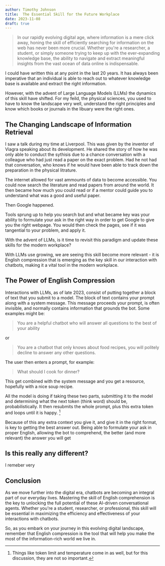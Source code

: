 ```yaml
---
author: Timothy Johnson
title:  The Essential Skill for the Future Workplace
date: 2023-11-08
draft: true
---
```





> In our rapidly evolving digital age, where information is a mere click away, honing the skill of efficiently searching for information on the web has never been more crucial. Whether you're a researcher, a student, or simply someone trying to keep up with the ever-expanding knowledge base, the ability to navigate and extract meaningful insights from the vast ocean of data online is indispensable.

I could have written this at any point in the last 20 years. It has always been imperative that an individual is able to reach out to whatever knowledge base is available and extract the right information.

However, with the advent of Large Language Models (LLMs) the dynamics of this skill have shifted. For my feild, the physical sciences, you used to have to know the landscape very well, understand the right principles and know which books or journals in the libuary were the right ones.



## The Changing Landscape of Information Retrieval

I saw a talk during my time at Liverpool. This was given by the inventor of Viagra speaking about its development. He shared the story of how he was only able to conduct the sythisis due to a chance conversation with a colleague who had just read a paper on the exact problem. Had he not had that conversation, who knows if he would have been able to track down the preparation in the physical litrature.

The internet allowed for vast ammounts of data to become accessible. You could now search the literature and read papers from around the world. It then became how much you could read or if a mentor could guide you to understand what was a good and useful paper.

Then Google happened.

Tools sprung up to help you search but and what became key was your ability to formulate your ask in the right way in order to get Google to give you the right webpage. You would then check the pages, see if it was tangential to your problem, and apply it.

With the advent of LLMs, is it time to revisit this paradigm and update these skills for the modern workplace?


With LLMs use growing, we are seeing this skill become more relevant - it is English compression that is emerging as the key skill in our interaction with chatbots, making it a vital tool in the modern workplace.


## The Power of English Compression

Interactions with LLMs, as of late 2023, consist of putting together a block of text that you submit to a model. The block of text contains your prompt along with a system message. This message proceeds your prompt, is often invisible, and normally contains information that grounds the bot. Some examples might be:

>You are a helpful chatbot who will answer all questions to the best of your ability

or 

> You are a chatbot that only knows about food recipes, you will politely decline to answer any other questions.

The user then enters a prompt, for example:

> What should I cook for dinner?

This get combined with the system message and you get a resource, hopefully with a nice soup recipe. 

All the model is doing if taking these two parts, submitting it to the model and determining what the next token (think word) should be, probabilistically. It then resubmits the whole prompt, plus this extra token and loops until it is happy. [^1] 

[^1]: Things like token limit and temperature come in as well, but for this discussion, they are not so important.

Because of this any extra context you give it, and give it in the right format, is key to getting the best answer out. Being able to formulate your ask in proper English, allowing the bot to comprehend, the better (and more relevant) the answer you will get

## Is this really any different?

I remeber very 


## Conclusion

As we move further into the digital era, chatbots are becoming an integral part of our everyday lives. Mastering the skill of English comprehension is the key to unlocking the full potential of these AI-driven conversational agents. Whether you're a student, researcher, or professional, this skill will be essential in maximizing the efficiency and effectiveness of your interactions with chatbots. 

So, as you embark on your journey in this evolving digital landscape, remember that English compression is the tool that will help you make the most of the information-rich world we live in.
